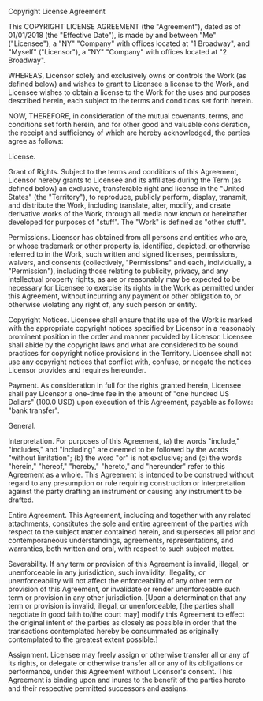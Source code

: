Copyright License Agreement

This COPYRIGHT LICENSE AGREEMENT (the "Agreement"), dated as of 01/01/2018 (the "Effective Date"), is made by and between "Me" ("Licensee"), a "NY" "Company" with offices located at "1 Broadway", and "Myself" ("Licensor"), a "NY" "Company" with offices located at "2 Broadway".

WHEREAS, Licensor solely and exclusively owns or controls the Work (as defined below) and wishes to grant to Licensee a license to the Work, and Licensee wishes to obtain a license to the Work for the uses and purposes described herein, each subject to the terms and conditions set forth herein.

NOW, THEREFORE, in consideration of the mutual covenants, terms, and conditions set forth herein, and for other good and valuable consideration, the receipt and sufficiency of which are hereby acknowledged, the parties agree as follows:

License.

Grant of Rights. Subject to the terms and conditions of this Agreement, Licensor hereby grants to Licensee and its affiliates during the Term (as defined below) an exclusive, transferable right and license in the "United States" (the "Territory"), to reproduce, publicly perform, display, transmit, and distribute the Work, including translate, alter, modify, and create derivative works of the Work, through all media now known or hereinafter developed for purposes of "stuff". The "Work" is defined as "other stuff".

Permissions. Licensor has obtained from all persons and entities who are, or whose trademark or other property is, identified, depicted, or otherwise referred to in the Work, such written and signed licenses, permissions, waivers, and consents (collectively, "Permissions" and each, individually, a "Permission"), including those relating to publicity, privacy, and any intellectual property rights, as are or reasonably may be expected to be necessary for Licensee to exercise its rights in the Work as permitted under this Agreement, without incurring any payment or other obligation to, or otherwise violating any right of, any such person or entity.

Copyright Notices. Licensee shall ensure that its use of the Work is marked with the appropriate copyright notices specified by Licensor in a reasonably prominent position in the order and manner provided by Licensor. Licensee shall abide by the copyright laws and what are considered to be sound practices for copyright notice provisions in the Territory. Licensee shall not use any copyright notices that conflict with, confuse, or negate the notices Licensor provides and requires hereunder.

Payment. As consideration in full for the rights granted herein, Licensee shall pay Licensor a one-time fee in the amount of "one hundred US Dollars" (100.0 USD) upon execution of this Agreement, payable as follows: "bank transfer".

General.

Interpretation. For purposes of this Agreement, (a) the words "include," "includes," and "including" are deemed to be followed by the words "without limitation"; (b) the word "or" is not exclusive; and (c) the words "herein," "hereof," "hereby," "hereto," and "hereunder" refer to this Agreement as a whole. This Agreement is intended to be construed without regard to any presumption or rule requiring construction or interpretation against the party drafting an instrument or causing any instrument to be drafted.

Entire Agreement. This Agreement, including and together with any related attachments, constitutes the sole and entire agreement of the parties with respect to the subject matter contained herein, and supersedes all prior and contemporaneous understandings, agreements, representations, and warranties, both written and oral, with respect to such subject matter. 

Severability. If any term or provision of this Agreement is invalid, illegal, or unenforceable in any jurisdiction, such invalidity, illegality, or unenforceability will not affect the enforceability of any other term or provision of this Agreement, or invalidate or render unenforceable such term or provision in any other jurisdiction. [Upon a determination that any term or provision is invalid, illegal, or unenforceable, [the parties shall negotiate in good faith to/the court may] modify this Agreement to effect the original intent of the parties as closely as possible in order that the transactions contemplated hereby be consummated as originally contemplated to the greatest extent possible.]

Assignment. Licensee may freely assign or otherwise transfer all or any of its rights, or delegate or otherwise transfer all or any of its obligations or performance, under this Agreement without Licensor's consent. This Agreement is binding upon and inures to the benefit of the parties hereto and their respective permitted successors and assigns.